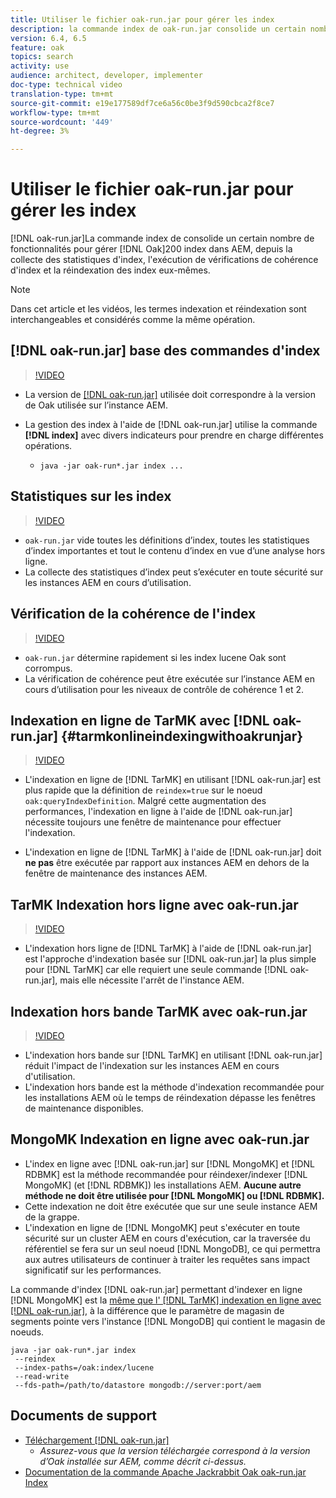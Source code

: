 ```yaml
---
title: Utiliser le fichier oak-run.jar pour gérer les index
description: la commande index de oak-run.jar consolide un certain nombre de fonctionnalités pour gérer les index Oak dans AEM, depuis la collecte des statistiques d'index, l'exécution de vérifications de cohérence d'index et la ré-indexation des index eux-mêmes.
version: 6.4, 6.5
feature: oak
topics: search
activity: use
audience: architect, developer, implementer
doc-type: technical video
translation-type: tm+mt
source-git-commit: e19e177589df7ce6a56c0be3f9d590cbca2f8ce7
workflow-type: tm+mt
source-wordcount: '449'
ht-degree: 3%

---
```



# Utiliser le fichier oak-run.jar pour gérer les index

[!DNL oak-run.jar]La commande index de consolide un certain nombre de fonctionnalités pour gérer  [!DNL Oak]200 index dans AEM, depuis la collecte des statistiques d&#39;index, l&#39;exécution de vérifications de cohérence d&#39;index et la réindexation des index eux-mêmes.

>[!NOTE]
>
>Dans cet article et les vidéos, les termes indexation et réindexation sont interchangeables et considérés comme la même opération.

## [!DNL oak-run.jar] base des commandes d&#39;index

>[!VIDEO](https://video.tv.adobe.com/v/21475/?quality=9&learn=on)

* La version de [[!DNL oak-run.jar]](https://repository.apache.org/service/local/artifact/maven/redirect?r=releases&amp;g=org.apache.jackrabbit&amp;a=oak-run&amp;v=1.8.0) utilisée doit correspondre à la version de Oak utilisée sur l’instance AEM.
* La gestion des index à l&#39;aide de [!DNL oak-run.jar] utilise la commande **[!DNL index]** avec divers indicateurs pour prendre en charge différentes opérations.

   * `java -jar oak-run*.jar index ...`

## Statistiques sur les index

>[!VIDEO](https://video.tv.adobe.com/v/21477/?quality=12&learn=on)

* `oak-run.jar` vide toutes les définitions d’index, toutes les statistiques d’index importantes et tout le contenu d’index en vue d’une analyse hors ligne.
* La collecte des statistiques d’index peut s’exécuter en toute sécurité sur les instances AEM en cours d’utilisation.

## Vérification de la cohérence de l&#39;index

>[!VIDEO](https://video.tv.adobe.com/v/21476/?quality=12&learn=on)

* `oak-run.jar` détermine rapidement si les index lucene Oak sont corrompus.
* La vérification de cohérence peut être exécutée sur l’instance AEM en cours d’utilisation pour les niveaux de contrôle de cohérence 1 et 2.

## Indexation en ligne de TarMK avec [!DNL oak-run.jar] {#tarmkonlineindexingwithoakrunjar}

>[!VIDEO](https://video.tv.adobe.com/v/21479/?quality=12&learn=on)

* L&#39;indexation en ligne de [!DNL TarMK] en utilisant [!DNL oak-run.jar] est plus rapide que la définition de `reindex=true` sur le noeud `oak:queryIndexDefinition`. Malgré cette augmentation des performances, l&#39;indexation en ligne à l&#39;aide de [!DNL oak-run.jar] nécessite toujours une fenêtre de maintenance pour effectuer l&#39;indexation.

* L&#39;indexation en ligne de [!DNL TarMK] à l&#39;aide de [!DNL oak-run.jar] doit **ne pas** être exécutée par rapport aux instances AEM en dehors de la fenêtre de maintenance des instances AEM.

## TarMK Indexation hors ligne avec oak-run.jar

>[!VIDEO](https://video.tv.adobe.com/v/21478/?quality=12&learn=on)

* L&#39;indexation hors ligne de [!DNL TarMK] à l&#39;aide de [!DNL oak-run.jar] est l&#39;approche d&#39;indexation basée sur [!DNL oak-run.jar] la plus simple pour [!DNL TarMK] car elle requiert une seule commande [!DNL oak-run.jar], mais elle nécessite l&#39;arrêt de l&#39;instance AEM.

## Indexation hors bande TarMK avec oak-run.jar

>[!VIDEO](https://video.tv.adobe.com/v/21480/?quality=12&learn=on)

* L&#39;indexation hors bande sur [!DNL TarMK] en utilisant [!DNL oak-run.jar] réduit l&#39;impact de l&#39;indexation sur les instances AEM en cours d&#39;utilisation.
* L&#39;indexation hors bande est la méthode d&#39;indexation recommandée pour les installations AEM où le temps de réindexation dépasse les fenêtres de maintenance disponibles.

## MongoMK Indexation en ligne avec oak-run.jar

* L&#39;index en ligne avec [!DNL oak-run.jar] sur [!DNL MongoMK] et [!DNL RDBMK] est la méthode recommandée pour réindexer/indexer [!DNL MongoMK] (et [!DNL RDBMK]) les installations AEM. **Aucune autre méthode ne doit être utilisée pour  [!DNL MongoMK] ou  [!DNL RDBMK].**
* Cette indexation ne doit être exécutée que sur une seule instance AEM de la grappe.
* L&#39;indexation en ligne de [!DNL MongoMK] peut s&#39;exécuter en toute sécurité sur un cluster AEM en cours d&#39;exécution, car la traversée du référentiel se fera sur un seul noeud [!DNL MongoDB], ce qui permettra aux autres utilisateurs de continuer à traiter les requêtes sans impact significatif sur les performances.

La commande d&#39;index [!DNL oak-run.jar] permettant d&#39;indexer en ligne [!DNL MongoMK] est la [même que l&#39; [!DNL TarMK] indexation en ligne avec  [!DNL oak-run.jar]](#tarmkonlineindexingwithoakrunjar), à la différence que le paramètre de magasin de segments pointe vers l&#39;instance [!DNL MongoDB] qui contient le magasin de noeuds.

```
java -jar oak-run*.jar index
 --reindex
 --index-paths=/oak:index/lucene
 --read-write
 --fds-path=/path/to/datastore mongodb://server:port/aem
```

## Documents de support

* [Téléchargement [!DNL oak-run.jar]](https://repository.apache.org/#nexus-search;gav~org.apache.jackrabbit~oak-run~~~~kw,versionexpand)
   * *Assurez-vous que la version téléchargée correspond à la version d’Oak installée sur AEM, comme décrit ci-dessus.*
* [Documentation de la commande Apache Jackrabbit Oak oak-run.jar Index](https://jackrabbit.apache.org/oak/docs/query/oak-run-indexing.html)
